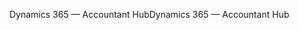 <span data-ttu-id="498cb-101">Dynamics 365 — Accountant Hub</span><span class="sxs-lookup"><span data-stu-id="498cb-101">Dynamics 365 — Accountant Hub</span></span>
